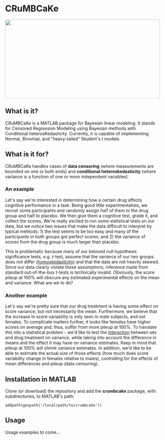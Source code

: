 # CRuMBCaKe

<img src="https://cdn.rawgit.com/khonegger/crumbcake/master/crmbck_icon_two.svg" width="100%" height="256">


## What is it?
CRuMBCaKe is a MATLAB package for Bayesian linear modeling.  It stands for Censored Regression Modeling using Bayesian methods with Conditional heterosKedasticity.  Currently, it is capable of implementing Normal, Binomial, and "heavy-tailed" Student's t models.


## What is it for?
CRuMBCaKe handles cases of **data censoring** (where measurements are bounded on one or both ends) and **conditional heteroskedasticity** (where variance is a function of one or more independent variables).

### An example
Let's say we're interested in determining how a certain drug affects cognitive performance in a task.  Being good little experimentalists, we recruit some participants and randomly assign half of them to the drug group and half to placebo.  We then give them a cognitive test, grade it, and collect the scores.  We're really excited to run some statistical tests on our data, but we notice two issues that make the data difficult to interpret by typical methods: 1) the test seems to be too easy and many of the participants in both groups got perfect scores; and 2) the variance of scores from the drug group is much larger than placebo.

This is problematic because many of our beloved null hypothesis significance tests, e.g. t-test, assume that the variance of our two groups does not differ [(homoskedasticity)](https://en.wikipedia.org/wiki/Homoscedasticity) and that the data are not heavily skewed.  Since our data clearly violate these assumptions, inference made from standard out-of-the-box t-tests is technically invalid.  Obviously, the score pileup at 100% will obscure any estimated experimental effects on the mean and variance.  What are we to do?

### Another example
Let's say we're pretty sure that our drug treatment is having some effect on score variance, but not necessarily the mean.  Furthermore, we believe that the increase in score variability is only seen in male subjects, and not females.  To complicate matters further, it looks like females have higher scores on average and, thus, suffer from more pileup at 100%. To translate this into a statistical problem - we'd like to test the [interaction](https://en.wikipedia.org/wiki/Interaction_(statistics)) between sex and drug treatment on variance, while taking into account the difference in means and the effect it may have on variance estimates.   Keep in mind that pileup at 100% will shrink variance estimates.  In addition, we'd like to be able to estimate the actual size of those effects (how much does score variability change in females relative to males), controlling for the effects of mean differences and pileup (data censoring).


## Installation in MATLAB
Clone (or download) the repository and add the **crumbcake** package, with subdirectories, to MATLAB's path:
```
addpath(genpath('/local/path/to/crumbcake'))
```

## Usage
Usage examples to come...
